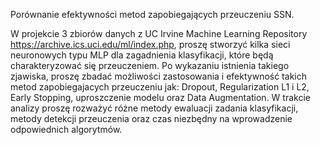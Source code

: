 Porównanie efektywności metod zapobiegających przeuczeniu SSN. 

W projekcie 3 zbiorów danych z UC Irvine Machine Learning Repository  https://archive.ics.uci.edu/ml/index.php,
proszę stworzyć kilka sieci neuronowych typu MLP dla zagadnienia klasyfikacji,
które będą charakteryzować się przeuczeniem. Po wykazaniu istnienia takiego zjawiska,
proszę zbadać możliwości zastosowania i efektywność takich metod zapobiegajacych przeuczeniu jak:
Dropout, Regularization L1 i L2, Early Stopping, uproszczenie modelu oraz Data Augmentation.
W trakcie analizy proszę rozważyć różne metody ewaluacji zadania klasyfikacji,
metody detekcji przeuczenia oraz czas niezbędny na wprowadzenie odpowiednich algorytmów.
